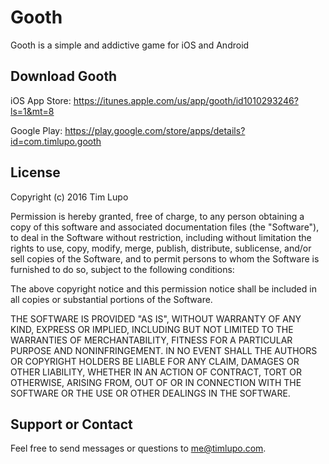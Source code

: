 Gooth
===
Gooth is a simple and addictive game for iOS and Android

## Download Gooth
iOS App Store: https://itunes.apple.com/us/app/gooth/id1010293246?ls=1&mt=8

Google Play: https://play.google.com/store/apps/details?id=com.timlupo.gooth

## License
Copyright (c) 2016 Tim Lupo

Permission is hereby granted, free of charge, to any person obtaining a copy of this software and associated documentation files (the "Software"), to deal in the Software without restriction, including without limitation the rights to use, copy, modify, merge, publish, distribute, sublicense, and/or sell copies of the Software, and to permit persons to whom the Software is furnished to do so, subject to the following conditions:

The above copyright notice and this permission notice shall be included in all copies or substantial portions of the Software.

THE SOFTWARE IS PROVIDED "AS IS", WITHOUT WARRANTY OF ANY KIND, EXPRESS OR IMPLIED, INCLUDING BUT NOT LIMITED TO THE WARRANTIES OF MERCHANTABILITY, FITNESS FOR A PARTICULAR PURPOSE AND NONINFRINGEMENT. IN NO EVENT SHALL THE AUTHORS OR COPYRIGHT HOLDERS BE LIABLE FOR ANY CLAIM, DAMAGES OR OTHER LIABILITY, WHETHER IN AN ACTION OF CONTRACT, TORT OR OTHERWISE, ARISING FROM, OUT OF OR IN CONNECTION WITH THE SOFTWARE OR THE USE OR OTHER DEALINGS IN THE SOFTWARE.

## Support or Contact
Feel free to send messages or questions to me@timlupo.com.
